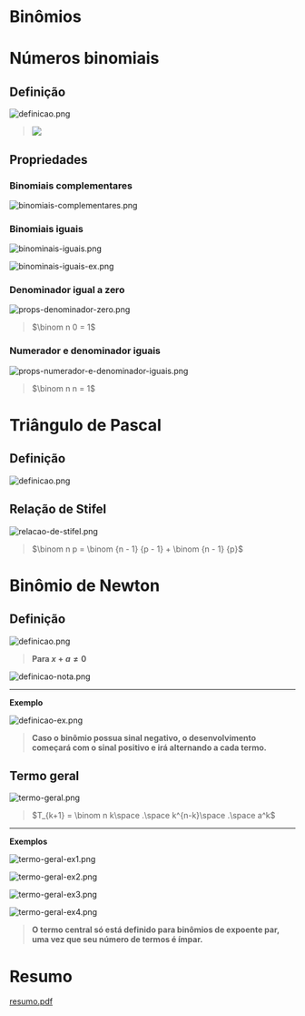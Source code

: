 # Binômios

# Números binomiais

## Definição

![definicao.png](Bino%CC%82mios%207d7bf/definicao.png)

> <img src="https://render.githubusercontent.com/render/math?math=\binom{n}{p} = C^p_n = \frac {n!} {p!(n-p)!}">
> 

## Propriedades

### Binomiais complementares

![binomiais-complementares.png](Bino%CC%82mios%207d7bf/binomiais-complementares.png)

### Binomiais iguais

![binominais-iguais.png](Bino%CC%82mios%207d7bf/binominais-iguais.png)

![binominais-iguais-ex.png](Bino%CC%82mios%207d7bf/binominais-iguais-ex.png)

### Denominador igual a zero

![props-denominador-zero.png](Bino%CC%82mios%207d7bf/props-denominador-zero.png)

> $\binom n 0 = 1$
> 

### Numerador e denominador iguais

![props-numerador-e-denominador-iguais.png](Bino%CC%82mios%207d7bf/props-numerador-e-denominador-iguais.png)

> $\binom n n = 1$
> 

# Triângulo de Pascal

## Definição

![definicao.png](Bino%CC%82mios%207d7bf/definicao%201.png)

## Relação de Stifel

![relacao-de-stifel.png](Bino%CC%82mios%207d7bf/relacao-de-stifel.png)

> $\binom n p = \binom {n - 1} {p - 1} + \binom {n - 1} {p}$
> 

# Binômio de Newton

## Definição

![definicao.png](Bino%CC%82mios%207d7bf/definicao%202.png)

> **Para $x + a ≠ 0$**
> 

![definicao-nota.png](Bino%CC%82mios%207d7bf/definicao-nota.png)

---

**Exemplo**

![definicao-ex.png](Bino%CC%82mios%207d7bf/definicao-ex.png)

> **Caso o binômio possua sinal negativo, o desenvolvimento começará com o sinal positivo e irá alternando a cada termo.**
> 

## Termo geral

![termo-geral.png](Bino%CC%82mios%207d7bf/termo-geral.png)

> $T_{k+1} = \binom n k\space .\space k^{n-k}\space .\space a^k$
> 

---

**Exemplos**

![termo-geral-ex1.png](Bino%CC%82mios%207d7bf/termo-geral-ex1.png)

![termo-geral-ex2.png](Bino%CC%82mios%207d7bf/termo-geral-ex2.png)

![termo-geral-ex3.png](Bino%CC%82mios%207d7bf/termo-geral-ex3.png)

![termo-geral-ex4.png](Bino%CC%82mios%207d7bf/termo-geral-ex4.png)

> **O termo central só está definido para binômios de expoente par, uma vez que seu número de termos é ímpar.**
> 

# Resumo

[resumo.pdf](Bino%CC%82mios%207d7bf/resumo.pdf)